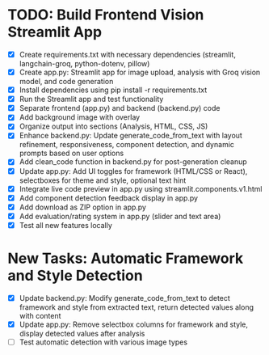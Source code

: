 # TODO: Build Frontend Vision Streamlit App

- [x] Create requirements.txt with necessary dependencies (streamlit, langchain-groq, python-dotenv, pillow)
- [x] Create app.py: Streamlit app for image upload, analysis with Groq vision model, and code generation
- [x] Install dependencies using pip install -r requirements.txt
- [x] Run the Streamlit app and test functionality
- [x] Separate frontend (app.py) and backend (backend.py) code
- [x] Add background image with overlay
- [x] Organize output into sections (Analysis, HTML, CSS, JS)
- [x] Enhance backend.py: Update generate_code_from_text with layout refinement, responsiveness, component detection, and dynamic prompts based on user options
- [x] Add clean_code function in backend.py for post-generation cleanup
- [x] Update app.py: Add UI toggles for framework (HTML/CSS or React), selectboxes for theme and style, optional text hint
- [x] Integrate live code preview in app.py using streamlit.components.v1.html
- [x] Add component detection feedback display in app.py
- [x] Add download as ZIP option in app.py
- [x] Add evaluation/rating system in app.py (slider and text area)
- [x] Test all new features locally

# New Tasks: Automatic Framework and Style Detection

- [x] Update backend.py: Modify generate_code_from_text to detect framework and style from extracted text, return detected values along with content
- [x] Update app.py: Remove selectbox columns for framework and style, display detected values after analysis
- [ ] Test automatic detection with various image types

